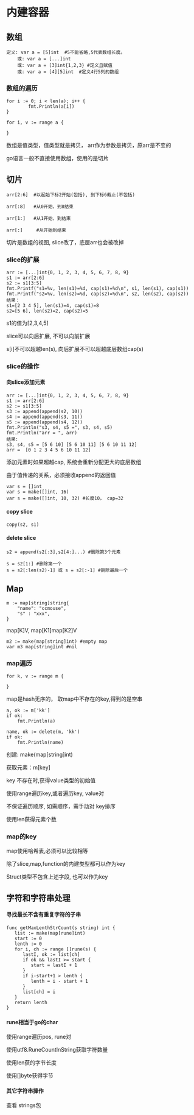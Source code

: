 # 内建容器

## 数组

```
定义: var a = [5]int  #5不能省略,5代表数组长度。 
	或: var a = [...]int
	或: var a = [3]int{1,2,3} #定义且赋值
	或: var a = [4][5]int  #定义4行5列的数组
```

### 数组的遍历

```
for i := 0; i < len(a); i++ {
		fmt.Println(a[i])
}
```

```
for i, v := range a {

}
```

数组是值类型，值类型就是拷贝， arr作为参数是拷贝，原arr是不变的

go语言一般不直接使用数组，使用的是切片



## 切片

```
arr[2:6]  #以起始下标2开始(包括), 到下标6截止(不包括)

arr[:8]   #从0开始，到8结束

arr[1:]   #从1开始，到结束

arr[:]     #从开始到结束
```

切片是数组的视图, slice改了，底层arr也会被改掉

### slice的扩展

```
arr := [...]int{0, 1, 2, 3, 4, 5, 6, 7, 8, 9}
s1 := arr[2:6]
s2 := s1[3:5]
fmt.Printf("s1=%v, len(s1)=%d, cap(s1)=%d\n", s1, len(s1), cap(s1))
fmt.Printf("s2=%v, len(s2)=%d, cap(s2)=%d\n", s2, len(s2), cap(s2))
结果：
s1=[2 3 4 5], len(s1)=4, cap(s1)=8
s2=[5 6], len(s2)=2, cap(s2)=5
```

s1的值为[2,3,4,5]

slice可以向后扩展, 不可以向前扩展

s[i]不可以超越len(s), 向后扩展不可以超越底层数组cap(s)

### slice的操作

#### 向slice添加元素

```
arr := [...]int{0, 1, 2, 3, 4, 5, 6, 7, 8, 9}
s1 := arr[2:6]
s2 := s1[3:5]
s3 := append(append(s2, 10))
s4 := append(append(s3, 11))
s5 := append(append(s4, 12))
fmt.Println("s3, s4, s5 =", s3, s4, s5)
fmt.Println("arr = ", arr)
结果:
s3, s4, s5 = [5 6 10] [5 6 10 11] [5 6 10 11 12]
arr =  [0 1 2 3 4 5 6 10 11 12]
```

添加元素时如果超越cap, 系统会重新分配更大的底层数组

由于值传递的关系，必须接收append的返回值

```
var s = []int
var s = make([]int, 16)
var s = make([]int, 10, 32) #长度10， cap=32
```

#### copy slice

```
copy(s2, s1)
```

#### delete slice

```
s2 = append(s2[:3],s2[4:]...) #删除第3个元素
```

```
s = s2[1:] #删除第一个
s = s2[:len(s2)-1] 或 s = s2[:-1] #删除最后一个
```



## Map

```
m := map[string]string{
	"name": "ccmouse",
	"s" : "xxx",
}
```

map[K]V, map[K1]map[K2]V

```
m2 := make(map[string]int) #empty map
var m3 map[string]int #nil
```

### map遍历

```
for k, v := range m {

}
```

map是hash无序的， 取map中不存在的key,得到的是空串

```
a, ok := m['kk']
if ok:
	fmt.Println(a)
```

```
name, ok := delete(m, 'kk')
if ok:
	fmt.Println(name)
```

创建: make(map[string]int)

获取元素：m[key]

key 不存在时,获得value类型的初始值

使用range遍历key,或者遍历key, value对

不保证遍历顺序, 如需顺序，需手动对 key排序

使用len获得元素个数

### map的key

map使用哈希表,必须可以比较相等

除了slice,map,function的内建类型都可以作为key

Struct类型不包含上述字段, 也可以作为key



## 字符和字符串处理

#### 寻找最长不含有重复字符的子串

```
func getMaxLenthStrCount(s string) int {
   list := make(map[rune]int)
   start := 0
   lenth := 0
   for i, ch := range []rune(s) {
      lastI, ok := list[ch]
      if ok && lastI >= start {
         start = lastI + 1
      }
      if i-start+1 > lenth {
         lenth = i - start + 1
      }
      list[ch] = i
   }
   return lenth
}
```

#### rune相当于go的char
使用range遍历pos, rune对

使用utf8.RuneCountInString获取字符数量

使用len获的字节长度

使用[]byte获得字节

#### 其它字符串操作

查看 strings包